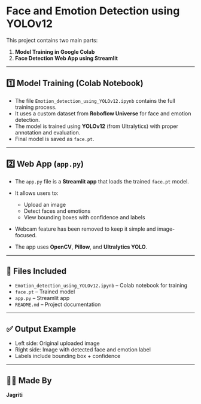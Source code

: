 # Face and Emotion Detection using YOLOv12

This project contains two main parts:

1. **Model Training in Google Colab**
2. **Face Detection Web App using Streamlit**

---

## 1️⃣ Model Training (Colab Notebook)

* The file `Emotion_detection_using_YOLOv12.ipynb` contains the full training process.
* It uses a custom dataset from **Roboflow Universe** for face and emotion detection.
* The model is trained using **YOLOv12** (from Ultralytics) with proper annotation and evaluation.
* Final model is saved as `face.pt`.

---

## 2️⃣ Web App (`app.py`)

* The `app.py` file is a **Streamlit app** that loads the trained `face.pt` model.
* It allows users to:

  * Upload an image
  * Detect faces and emotions
  * View bounding boxes with confidence and labels
* Webcam feature has been removed to keep it simple and image-focused.
* The app uses **OpenCV**, **Pillow**, and **Ultralytics YOLO**.

---


## 📂 Files Included

* `Emotion_detection_using_YOLOv12.ipynb` – Colab notebook for training
* `face.pt` – Trained model
* `app.py` – Streamlit app
* `README.md` – Project documentation

---

## ✅ Output Example

* Left side: Original uploaded image
* Right side: Image with detected face and emotion label
* Labels include bounding box + confidence

---

## 🙋‍♀️ Made By

**Jagriti** 
